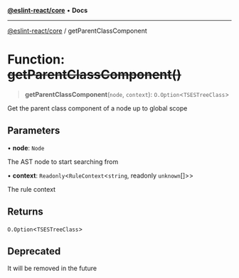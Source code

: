 [**@eslint-react/core**](../README.md) • **Docs**

***

[@eslint-react/core](../README.md) / getParentClassComponent

# Function: ~~getParentClassComponent()~~

> **getParentClassComponent**(`node`, `context`): `O.Option`\<`TSESTreeClass`\>

Get the parent class component of a node up to global scope

## Parameters

• **node**: `Node`

The AST node to start searching from

• **context**: `Readonly`\<`RuleContext`\<`string`, readonly `unknown`[]\>\>

The rule context

## Returns

`O.Option`\<`TSESTreeClass`\>

## Deprecated

It will be removed in the future
